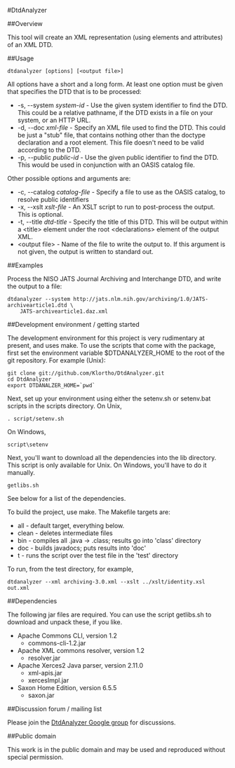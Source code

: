 ﻿#DtdAnalyzer

##Overview

This tool will create an XML representation (using elements and attributes)
of an XML DTD.

##Usage

    dtdanalyzer [options] [<output file>]

All options have a short and a long form.   At least one option must be given that specifies
the DTD that is to be processed:
* -s, --system *system-id* - Use the given system identifier to find the DTD.  This could
  be a relative pathname, if the DTD exists in a file on your system, or an HTTP URL.
* -d, --doc *xml-file* - Specify an XML file used to find the DTD.  This could be just a "stub"
  file, that contains nothing other than the doctype declaration and a root element.  This
  file doesn't need to be valid according to the DTD.
* -p, --public *public-id* - Use the given public identifier to find the DTD.  This would
  be used in conjunction with an OASIS catalog file.

Other possible options and arguments are:
* -c, --catalog *catalog-file* - Specify a file to use as the OASIS catalog, to resolve public
  identifiers
* -x, --xslt *xslt-file* - An XSLT script to run to post-process the output.  This is optional.
* -t, --title *dtd-title* - Specify the title of this DTD.  This will be output within a &lt;title>
  element under the root &lt;declarations> element of the output XML.
* &lt;output file> - Name of the file to write the output to.  If this argument is not given,
  the output is written to standard out.

##Examples

Process the NISO JATS Journal Archiving and Interchange DTD, and write the output to a
file:

    dtdanalyzer --system http://jats.nlm.nih.gov/archiving/1.0/JATS-archivearticle1.dtd \
        JATS-archivearticle1.daz.xml


##Development environment / getting started

The development environment for this project is very rudimentary at present,
and uses make.  To use the scripts that come with the package, first set the
environment variable $DTDANALYZER_HOME to the root of the git repository.
For example (Unix):

    git clone git://github.com/Klortho/DtdAnalyzer.git
    cd DtdAnalyzer
    export DTDANALZER_HOME=`pwd`

Next, set up your environment using either the
setenv.sh or setenv.bat scripts in the scripts directory.  On Unix,

    . script/setenv.sh

On Windows,

    script\setenv

Next, you'll want to download all the dependencies into the lib directory.  This
script is only available for Unix.  On Windows, you'll have to do it manually.

    getlibs.sh

See below for a list of the dependencies.

To build the project, use make.  The Makefile targets are:

* all - default target, everything below.
* clean - deletes intermediate files
* bin - compiles all .java → .class; results go into 'class' directory
* doc - builds javadocs; puts results into 'doc'
* t - runs the script over the test file in the 'test' directory

To run, from the test directory, for example,

    dtdanalyzer --xml archiving-3.0.xml --xslt ../xslt/identity.xsl out.xml


##Dependencies

The following jar files are required.  You can use the script getlibs.sh to download and
unpack these, if you like.

* Apache Commons CLI, version 1.2
  * commons-cli-1.2.jar
* Apache XML commons resolver, version 1.2
  * resolver.jar
* Apache Xerces2 Java parser, version 2.11.0
  * xml-apis.jar
  * xercesImpl.jar
* Saxon Home Edition, version 6.5.5
  * saxon.jar

##Discussion forum / mailing list

Please join the <a href='https://groups.google.com/d/forum/dtdanalyzer'>DtdAnalyzer Google group</a>
for discussions.

##Public domain

This work is in the public domain and may be used and reproduced without special permission.
